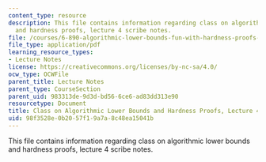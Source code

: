 ```yaml
---
content_type: resource
description: This file contains information regarding class on algorithmic lower bounds
  and hardness proofs, lecture 4 scribe notes.
file: /courses/6-890-algorithmic-lower-bounds-fun-with-hardness-proofs-fall-2014/98f3528e0b2057f19a7a8c48ea15041b_MIT6_890F14_Lec4.pdf
file_type: application/pdf
learning_resource_types:
- Lecture Notes
license: https://creativecommons.org/licenses/by-nc-sa/4.0/
ocw_type: OCWFile
parent_title: Lecture Notes
parent_type: CourseSection
parent_uid: 983313de-9d3d-bd56-6ce6-ad83dd313e90
resourcetype: Document
title: Class on Algorithmic Lower Bounds and Hardness Proofs, Lecture 4 Scribe Notes
uid: 98f3528e-0b20-57f1-9a7a-8c48ea15041b
---
```

This file contains information regarding class on algorithmic lower bounds and hardness proofs, lecture 4 scribe notes.